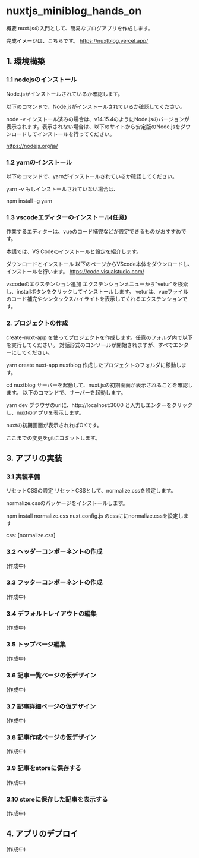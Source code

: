 # nuxtjs_miniblog_hands_on
概要
nuxt.jsの入門として、簡易なブログアプリを作成します。  

完成イメージは、こちらです。 https://nuxtblog.vercel.app/  

## 1. 環境構築
### 1.1 nodejsのインストール
Node.jsがインストールされているか確認します。  

以下のコマンドで、Node.jsがインストールされているか確認してください。  

node -v
インストール済みの場合は、v14.15.4のようにNode.jsのバージョンが表示されます。表示されない場合は、以下のサイトから安定版のNode.jsをダウンロードしてインストールを行ってください。  

https://nodejs.org/ja/  
  
### 1.2 yarnのインストール
以下のコマンドで、yarnがインストールされているか確認してください。  
  
yarn -v
もしインストールされていない場合は、  
  
npm install -g yarn
### 1.3 vscodeエディターのインストール(任意)
作業するエディターは、vueのコード補完などが設定できるものがおすすめです。  
  
本講では、VS Codeのインストールと設定を紹介します。  
  
ダウンロードとインストール
以下のページからVScode本体をダウンロードし、インストールを行います。 https://code.visualstudio.com/  
  
vscodeのエクステンション追加 エクステンションメニューから"vetur"を検索し、installボタンをクリックしてインストールします。 veturは、vueファイルのコード補完やシンタックスハイライトを表示してくれるエクステンションです。  
  
### 2. プロジェクトの作成
create-nuxt-app を使ってプロジェクトを作成します。任意のフォルダ内で以下を実行してください。 対話形式のコンソールが開始されますが、すべでエンターにしてください。  
  
yarn create nuxt-app nuxtblog
作成したプロジェクトのフォルダに移動します。  
  
cd nuxtblog
サーバーを起動して、nuxt.jsの初期画面が表示されることを確認します。 以下のコマンドで、サーバーを起動します。  

yarn dev
ブラウザのurlに、http://localhost:3000 と入力しエンターをクリックし、nuxtのアプリを表示します。  

nuxtの初期画面が表示されればOKです。  

ここまでの変更をgitにコミットします。  

## 3. アプリの実装
### 3.1 実装準備
リセットCSSの設定
リセットCSSとして、normalize.cssを設定します。  

normalize.cssのパッケージをインストールします。  

npm install normalize.css
nuxt.config.js のcssににnormalize.cssを設定します  

css: [normalize.css]  

### 3.2 ヘッダーコンポーネントの作成
(作成中)  

### 3.3 フッターコンポーネントの作成
(作成中)  

### 3.4 デフォルトレイアウトの編集
(作成中)  

### 3.5 トップページ編集
(作成中)  

### 3.6 記事一覧ページの仮デザイン
(作成中)  

### 3.7 記事詳細ページの仮デザイン
(作成中)  

### 3.8 記事作成ページの仮デザイン
(作成中)  

### 3.9 記事をstoreに保存する
(作成中)  

### 3.10 storeに保存した記事を表示する
(作成中)  

## 4. アプリのデプロイ
(作成中)  
